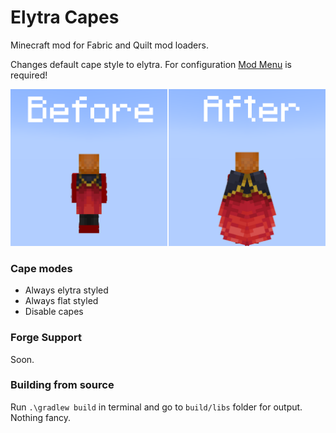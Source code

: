 # Elytra Capes

Minecraft mod for Fabric and Quilt mod loaders.

Changes default cape style to elytra.
For configuration [Mod Menu](https://modrinth.com/mod/modmenu) is required!

![Before and after image](https://raw.githubusercontent.com/DevLisuu/ElytraCapes/main/art/before-and-after.png "Before and After")

### Cape modes

- Always elytra styled
- Always flat styled
- Disable capes

### Forge Support

Soon.

### Building from source

Run `.\gradlew build` in terminal and go to `build/libs` folder for output. Nothing fancy.
